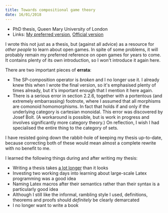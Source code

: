 ```yaml
---
title: Towards compositional game theory
date: 16/01/2018
---
```


- PhD thesis, Queen Mary University of London
- Links: [My preferred version](https://www.cs.ox.ac.uk/people/julian.hedges/papers/Thesis.pdf), [Official version](https://qmro.qmul.ac.uk/xmlui/handle/123456789/23259)

I wrote this not just as a thesis, but (against all advice) as a resource for *other people* to learn about open games. In spite of some problems, it will probably remain my preferred reference on open games for years to come. It contains plenty of its own introduction, so I won't introduce it again here.

There are two important pieces of **errata**:

- The SP-composition operator is *broken* and I no longer use it. I already knew this when I wrote the final version, so it's emphasised plenty of times already, but it's important enough that I mention it here again.
- There is a serious error in section 2.2.6, together with a portentous (and extremely embarrassing) footnote, where I assumed that all morphisms are comonoid homomorphisms. In fact that holds if and only if the underlying category is cartesian monoidal. This error was discovered by Josef Bolt. (A workaround is possible, but is work in progress and involves significantly more category theory.) On reflection, I wish I had specialised the entire thing to the category of sets.

I have resisted going down the rabbit-hole of keeping my thesis up-to-date, because correcting both of these would mean almost a complete rewrite with no benefit to me.

I learned the following things during and after writing my thesis:

- Writing a thesis takes [a lot longer](https://en.wikipedia.org/wiki/Hofstadter%27s_law) than it looks
- Investing two working days into learning about large-scale Latex programming was a good idea
- Naming Latex macros after their semantics rather than their syntax is a particularly good idea
- Although I still like the informal, rambling style I used, definitions, theorems and proofs should *definitely* be clearly demarcated
- I no longer want to write a book
